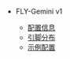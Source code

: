 * FLY-Gemini v1

  * [配置信息](/board/fly_gemini_v1/README.md)
  * [引脚分布](/board/fly_gemini_v1/pins.md)
  * [示例配置](/board/fly_gemini_v1/cfg.md)

